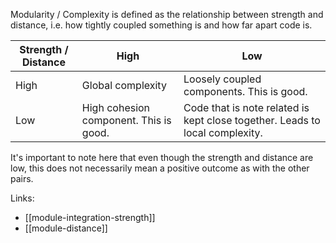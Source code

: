 Modularity / Complexity is defined as the relationship between strength and distance, i.e. how tightly coupled something is and how far apart code is.

| Strength / Distance | High                                   | Low                                                                          |
| ------------------- | -------------------------------------- | ---------------------------------------------------------------------------- |
| High                | Global complexity                      | Loosely coupled components. This is good.                                    |
| Low                 | High cohesion component. This is good. | Code that is note related is kept close together. Leads to local complexity. |

It's important to note here that even though the strength and distance are low, this does not necessarily mean a positive outcome as with the other pairs.

Links:

- [[module-integration-strength]]
- [[module-distance]]